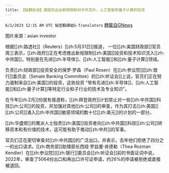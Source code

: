 ```yaml
---
title: 【秘翻在线】美国将出台新规限制对中共芯片、人工智能和量子计算的投资
---
```

`6/1/2023 12:15 AM UTC 秘密翻譯組G-Translators` [轉載自GNews](https://gnews.org/articles/1347330)

         

图片来源：asian investor

根据[[zh:路透社]]（Reuters）[[zh:5月31日]]报道， 一位[[zh:美国财政部]]官员周三表示，[[zh:政府]]正在考虑推出新规限制[[zh:美国]]投资和技术知识流入[[zh:中共国]]，特别是在先进[[zh:半导体]]、[[zh:人工智能]]和[[zh:量子计算]]领域。

负责[[zh:财政部]]投资安全的保罗·罗森（Paul Rosen）在[[zh:参议院]][[zh:银行]]委员会（Senate Banking Committee）的[[zh:听证会]]上说，官员们正在努力遏制来自[[zh:美国]]的投资，这些投资 "带有先进[[zh:半导体]]、[[zh:人工智能]]和[[zh:量子计算]]等特定行业和子行业的技术及专业知识"。

在今年[[zh:2月]]份就有报道称，[[zh:拜登政府]]计划禁止对一些[[zh:中共国]]科技[[zh:公司]]的投资，并加强对其他[[zh:公司]]的审查，作为其打击[[zh:美国]][[zh:公司]]涌入[[zh:中共国]]敏感领域的数十亿[[zh:美元]]的计划的一部分。

[[zh:华盛顿]]的鹰派人士指责[[zh:美国]]投资者向[[zh:中共国]]科技[[zh:公司]]转移资本和有价值的技术，这可能有助于推动[[zh:中共]]的军事。

官员们正在密切审查对[[zh:中共国]]的广泛出口，并表示，去年他们拒绝了四分之一的出口请求。[[zh:商务部]]助理部长西娅·罗兹曼·肯德勒（Thea Rozman Kendler）在[[zh:参议院]][[zh:银行]]委员会[[zh:听证会]]前的书面证词中说，2022年，审查了5064份出口和再出口许可证申请，约26%的申请被拒绝或直接被退回。
